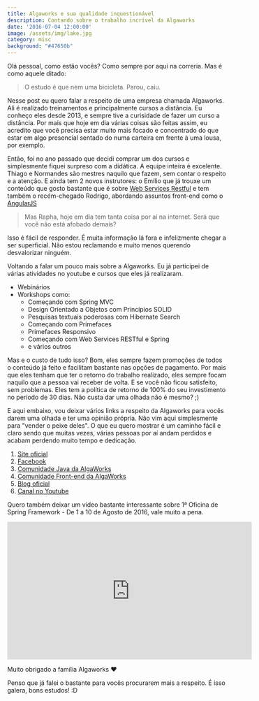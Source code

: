 ```yaml
---
title: Algaworks e sua qualidade inquestionável
description: Contando sobre o trabalho incrível da Algaworks
date: '2016-07-04 12:00:00'
image: /assets/img/lake.jpg
category: misc
background: "#47650b"
---
```


Olá pessoal, como estão vocês? Como sempre por aqui na correria. Mas é como aquele ditado:

<!--more-->
>O estudo é que nem uma bicicleta. Parou, caiu.

Nesse post eu quero falar a respeito de uma empresa chamada Algaworks. Ali é realizado treinamentos e principalmente cursos a distância. Eu conheço eles desde 2013, e sempre tive a curisidade de fazer um curso a distância. Por mais que hoje em dia várias coisas são feitas assim, eu acredito que você precisa estar muito mais focado e concentrado do que estar em algo presencial sentado do numa carteira em frente à uma lousa, por exemplo.

Então, foi no ano passado que decidi comprar um dos cursos e simplesmente fiquei surpreso com a didática. A equipe inteira é excelente. Thiago e Normandes são mestres naquilo que fazem, sem contar o respeito e a atenção. E ainda tem 2 novos instrutores: o Emílio que já trouxe um conteúdo que gosto bastante que é sobre [Web Services Restful](http://blog.algaworks.com/4-conceitos-sobre-rest-que-qualquer-desenvolvedor-precisa-conhecer/) e tem também o recém-chegado Rodrigo, abordando assuntos front-end como o [AngularJS](http://blog.algaworks.com/comecando-com-angularjs/)

>Mas Rapha, hoje em dia tem tanta coisa por aí na internet. Será que você não está afobado demais?

Isso é fácil de responder. É muita informação lá fora e infelizmente chegar a ser superficial. Não estou reclamando e muito menos querendo desvalorizar ninguém.

Voltando a falar um pouco mais sobre a Algaworks. Eu já participei de várias atividades no youtube e cursos que eles já realizaram.

* Webinários
* Workshops como:
	 * Começando com Spring MVC
	 * Design Orientado a Objetos com Princípios SOLID
	 * Pesquisas textuais poderosas com Hibernate Search
	 * Começando com Primefaces
	 * Primefaces Responsivo
	 * Começando com Web Services RESTful e Spring
	 * e vários outros

Mas e o custo de tudo isso? Bom, eles sempre fazem promoções de todos o conteúdo já feito e facilitam bastante nas opções de pagamento. Por mais que eles tenham que ter o retorno do trabalho realizado, eles sempre focam naquilo que a pessoa vai receber de volta. E se você não ficou satisfeito, sem problemas. Eles tem a política de retorno de 100% do seu investimento no período de 30 dias. Não custa dar uma olhada não é mesmo? ;)

E aqui embaixo, vou deixar vários links a respeito da Algaworks para vocês darem uma olhada e ter uma opinião própria. Não vim aqui simplesmente para "vender o peixe deles". O que eu quero mostrar é um caminho fácil e claro sendo que muitas vezes, várias pessoas por aí andam perdidos e acabam perdendo muito tempo e dedicação.

1. <a href="http://www.algaworks.com/" target="_blank">Site oficial</a>
2. <a href="https://www.facebook.com/algaworks/?fref=ts" target="_blank">Facebook</a>
3. <a href="https://www.facebook.com/groups/1467881680180826/?fref=ts" target="_blank">Comunidade Java da AlgaWorks</a>
4. <a href="https://www.facebook.com/groups/577369259089345/?fref=ts" target="_blank">Comunidade Front-end da AlgaWorks</a>
5. <a href="http://blog.algaworks.com/" target="_blank">Blog oficial</a>
6. <a href="https://www.youtube.com/channel/UCIPQ0ZqTl5e5U2OFKENOh9g" target="_blank">Canal no Youtube</a>


Quero também deixar um vídeo bastante interessante sobre 1ª Oficina de Spring Framework - De 1 a 10 de Agosto de 2016, vale muito a pena.

<iframe width="560" height="315" src="https://www.youtube.com/embed/LlrvLp66RWE" frameborder="0" allowfullscreen></iframe>

Muito obrigado a família Algaworks ♥

Penso que já falei o bastante para vocês procurarem mais a respeito. É isso galera, bons estudos! :D
